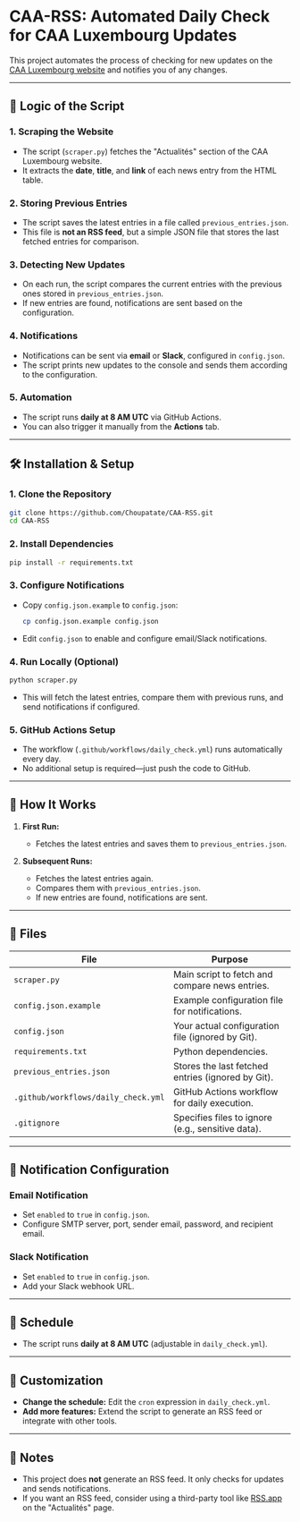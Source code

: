 # CAA-RSS: Automated Daily Check for CAA Luxembourg Updates

This project automates the process of checking for new updates on the [CAA Luxembourg website](https://www.caa.lu/fr/actualites) and notifies you of any changes.

---

## 📌 Logic of the Script

### **1. Scraping the Website**
- The script (`scraper.py`) fetches the "Actualités" section of the CAA Luxembourg website.
- It extracts the **date**, **title**, and **link** of each news entry from the HTML table.

### **2. Storing Previous Entries**
- The script saves the latest entries in a file called `previous_entries.json`.
- This file is **not an RSS feed**, but a simple JSON file that stores the last fetched entries for comparison.

### **3. Detecting New Updates**
- On each run, the script compares the current entries with the previous ones stored in `previous_entries.json`.
- If new entries are found, notifications are sent based on the configuration.

### **4. Notifications**
- Notifications can be sent via **email** or **Slack**, configured in `config.json`.
- The script prints new updates to the console and sends them according to the configuration.

### **5. Automation**
- The script runs **daily at 8 AM UTC** via GitHub Actions.
- You can also trigger it manually from the **Actions** tab.

---

## 🛠 Installation & Setup

### **1. Clone the Repository**
```bash
git clone https://github.com/Choupatate/CAA-RSS.git
cd CAA-RSS
```

### **2. Install Dependencies**
```bash
pip install -r requirements.txt
```

### **3. Configure Notifications**
- Copy `config.json.example` to `config.json`:
  ```bash
  cp config.json.example config.json
  ```
- Edit `config.json` to enable and configure email/Slack notifications.

### **4. Run Locally (Optional)**
```bash
python scraper.py
```
- This will fetch the latest entries, compare them with previous runs, and send notifications if configured.

### **5. GitHub Actions Setup**
- The workflow (`.github/workflows/daily_check.yml`) runs automatically every day.
- No additional setup is required—just push the code to GitHub.

---

## 🔄 How It Works

1. **First Run:**
   - Fetches the latest entries and saves them to `previous_entries.json`.

2. **Subsequent Runs:**
   - Fetches the latest entries again.
   - Compares them with `previous_entries.json`.
   - If new entries are found, notifications are sent.

---

## 📂 Files

| File | Purpose |
|------|---------|
| `scraper.py` | Main script to fetch and compare news entries. |
| `config.json.example` | Example configuration file for notifications. |
| `config.json` | Your actual configuration file (ignored by Git). |
| `requirements.txt` | Python dependencies. |
| `previous_entries.json` | Stores the last fetched entries (ignored by Git). |
| `.github/workflows/daily_check.yml` | GitHub Actions workflow for daily execution. |
| `.gitignore` | Specifies files to ignore (e.g., sensitive data). |

---

## 📧 Notification Configuration

### **Email Notification**
- Set `enabled` to `true` in `config.json`.
- Configure SMTP server, port, sender email, password, and recipient email.

### **Slack Notification**
- Set `enabled` to `true` in `config.json`.
- Add your Slack webhook URL.

---

## 📅 Schedule
- The script runs **daily at 8 AM UTC** (adjustable in `daily_check.yml`).

---

## 🔧 Customization
- **Change the schedule:** Edit the `cron` expression in `daily_check.yml`.
- **Add more features:** Extend the script to generate an RSS feed or integrate with other tools.

---

## 📝 Notes
- This project does **not** generate an RSS feed. It only checks for updates and sends notifications.
- If you want an RSS feed, consider using a third-party tool like [RSS.app](https://rss.app/) on the "Actualités" page.